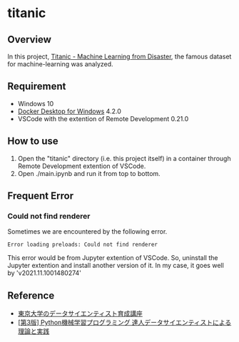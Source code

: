 # titanic

## Overview
In this project, [Titanic - Machine Learning from Disaster](https://www.kaggle.com/c/titanic/overview), the famous dataset for machine-learning was analyzed.

## Requirement
- Windows 10
- [Docker Desktop for Windows](https://www.docker.com/products/docker-desktop) 4.2.0
- VSCode with the extention of Remote Development 0.21.0

## How to use
1. Open the "titanic" directory (i.e. this project itself) in a container through Remote Development extention of VSCode.
2. Open ./main.ipynb and run it from top to bottom.

## Frequent Error
### Could not find renderer
Sometimes we are encountered by the following error.
```
Error loading preloads: Could not find renderer
```
This error would be from Jupyter extention of VSCode.
So, uninstall the Jupyter extention and install another version of it.
In my case, it goes well by 'v2021.11.1001480274'

## Reference
- [東京大学のデータサイエンティスト育成講座](https://www.amazon.co.jp/%E6%9D%B1%E4%BA%AC%E5%A4%A7%E5%AD%A6%E3%81%AE%E3%83%87%E3%83%BC%E3%82%BF%E3%82%B5%E3%82%A4%E3%82%A8%E3%83%B3%E3%83%86%E3%82%A3%E3%82%B9%E3%83%88%E8%82%B2%E6%88%90%E8%AC%9B%E5%BA%A7-Python%E3%81%A7%E6%89%8B%E3%82%92%E5%8B%95%E3%81%8B%E3%81%97%E3%81%A6%E5%AD%A6%E3%81%B6%E3%83%87%E2%80%95%E3%82%BF%E5%88%86%E6%9E%90-%E5%A1%9A%E6%9C%AC%E9%82%A6%E5%B0%8A/dp/4839965250/ref=sr_1_1?keywords=%E3%83%87%E3%83%BC%E3%82%BF%E3%82%B5%E3%82%A4%E3%82%A8%E3%83%B3%E3%83%86%E3%82%A3%E3%82%B9%E3%83%88%E8%82%B2%E6%88%90%E8%AC%9B%E5%BA%A7&qid=1639975123&sprefix=%E3%83%87%E3%83%BC%E3%82%BF%E3%82%B5%E3%82%A4%E3%82%A8%E3%83%B3%E3%83%86%E3%82%A3%E3%82%B9%E3%83%88%2Caps%2C217&sr=8-1)
- [[第3版] Python機械学習プログラミング 達人データサイエンティストによる理論と実践](https://www.amazon.co.jp/%EF%BC%BB%E7%AC%AC3%E7%89%88%EF%BC%BDPython%E6%A9%9F%E6%A2%B0%E5%AD%A6%E7%BF%92%E3%83%97%E3%83%AD%E3%82%B0%E3%83%A9%E3%83%9F%E3%83%B3%E3%82%B0-%E9%81%94%E4%BA%BA%E3%83%87%E3%83%BC%E3%82%BF%E3%82%B5%E3%82%A4%E3%82%A8%E3%83%B3%E3%83%86%E3%82%A3%E3%82%B9%E3%83%88%E3%81%AB%E3%82%88%E3%82%8B%E7%90%86%E8%AB%96%E3%81%A8%E5%AE%9F%E8%B7%B5-impress-top-gear%E3%82%B7%E3%83%AA%E3%83%BC%E3%82%BA-ebook/dp/B08LYWFPQ9/ref=sr_1_18?keywords=%E3%83%87%E3%83%BC%E3%82%BF%E3%82%B5%E3%82%A4%E3%82%A8%E3%83%B3%E3%83%86%E3%82%A3%E3%82%B9%E3%83%88%E8%82%B2%E6%88%90%E8%AC%9B%E5%BA%A7&qid=1639975123&sprefix=%E3%83%87%E3%83%BC%E3%82%BF%E3%82%B5%E3%82%A4%E3%82%A8%E3%83%B3%E3%83%86%E3%82%A3%E3%82%B9%E3%83%88%2Caps%2C217&sr=8-18)
